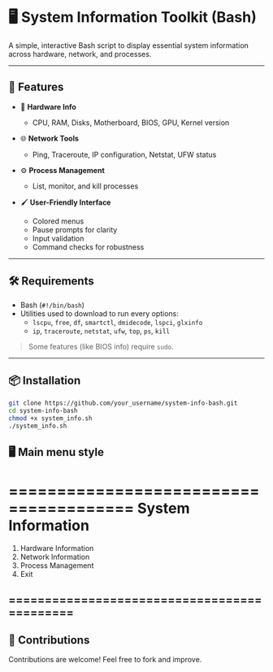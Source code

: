 # 🖥️ System Information Toolkit (Bash)

A simple, interactive Bash script to display essential system information across hardware, network, and processes.

---

## 🚀 Features

- 🔧 **Hardware Info**

  - CPU, RAM, Disks, Motherboard, BIOS, GPU, Kernel version
- 🌐 **Network Tools**

  - Ping, Traceroute, IP configuration, Netstat, UFW status
- ⚙️ **Process Management**

  - List, monitor, and kill processes
- 🖌️ **User-Friendly Interface**

  - Colored menus
  - Pause prompts for clarity
  - Input validation
  - Command checks for robustness

---

## 🛠️ Requirements

- Bash (`#!/bin/bash`)
- Utilities used to download to run every options:
  - `lscpu`, `free`, `df`, `smartctl`, `dmidecode`, `lspci`, `glxinfo`
  - `ip`, `traceroute`, `netstat`, `ufw`, `top`, `ps`, `kill`

> Some features (like BIOS info) require `sudo`.

---

## 📦 Installation

```bash
git clone https://github.com/your_username/system-info-bash.git
cd system-info-bash
chmod +x system_info.sh
./system_info.sh
```

## 🖥️ Main menu style

=======================================
           System Information
=============================

1) Hardware Information
2) Network Information
3) Process Management
4) Exit

## ============================================

## 🤝 Contributions

Contributions are welcome! Feel free to fork and improve.
